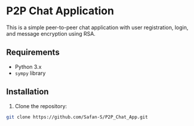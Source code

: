 # P2P Chat Application

This is a simple peer-to-peer chat application with user registration, login, and message encryption using RSA.

## Requirements

- Python 3.x
- `sympy` library

## Installation

1. Clone the repository:

```sh
git clone https://github.com/Safan-S/P2P_Chat_App.git

